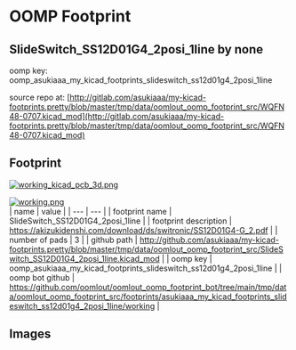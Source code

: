 # OOMP Footprint  
## SlideSwitch_SS12D01G4_2posi_1line  by none  
  
oomp key: oomp_asukiaaa_my_kicad_footprints_slideswitch_ss12d01g4_2posi_1line  
  
source repo at: [http://gitlab.com/asukiaaa/my-kicad-footprints.pretty/blob/master/tmp/data/oomlout_oomp_footprint_src/WQFN48-0707.kicad_mod](http://gitlab.com/asukiaaa/my-kicad-footprints.pretty/blob/master/tmp/data/oomlout_oomp_footprint_src/WQFN48-0707.kicad_mod)  
## Footprint  
  
[![working_kicad_pcb_3d.png](working_kicad_pcb_3d_600.png)](working_kicad_pcb_3d.png)  
  
[![working.png](working_600.png)](working.png)  
| name | value | 
| --- | --- | 
| footprint name | SlideSwitch_SS12D01G4_2posi_1line | 
| footprint description | https://akizukidenshi.com/download/ds/switronic/SS12D01G4-G_2.pdf | 
| number of pads | 3 | 
| github path | http://github.com/asukiaaa/my-kicad-footprints.pretty/blob/master/tmp/data/oomlout_oomp_footprint_src/SlideSwitch_SS12D01G4_2posi_1line.kicad_mod | 
| oomp key | oomp_asukiaaa_my_kicad_footprints_slideswitch_ss12d01g4_2posi_1line | 
| oomp bot github | https://github.com/oomlout/oomlout_oomp_footprint_bot/tree/main/tmp/data/oomlout_oomp_footprint_src/footprints/asukiaaa_my_kicad_footprints_slideswitch_ss12d01g4_2posi_1line/working | 
## Images  
